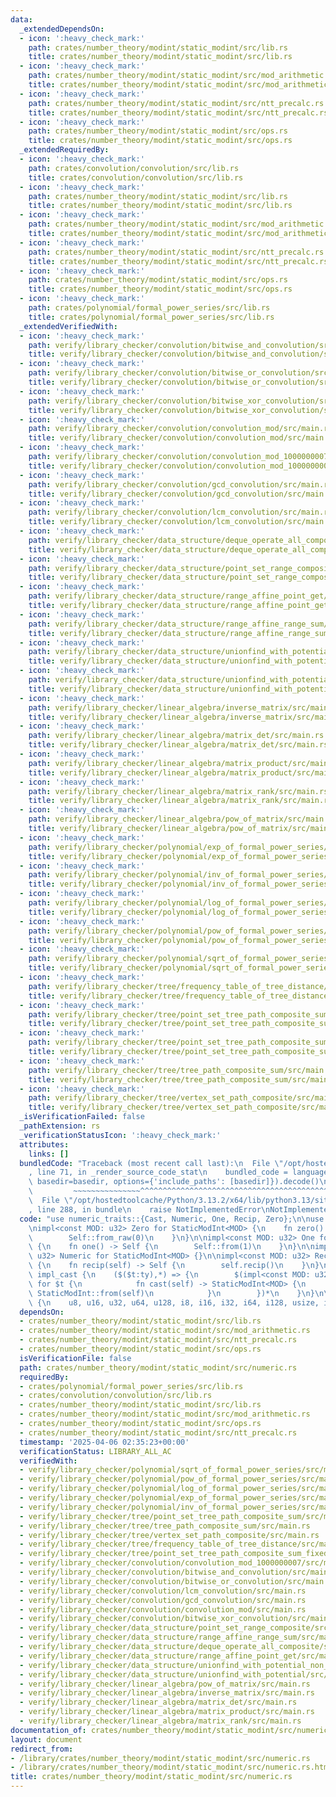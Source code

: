 ```yaml
---
data:
  _extendedDependsOn:
  - icon: ':heavy_check_mark:'
    path: crates/number_theory/modint/static_modint/src/lib.rs
    title: crates/number_theory/modint/static_modint/src/lib.rs
  - icon: ':heavy_check_mark:'
    path: crates/number_theory/modint/static_modint/src/mod_arithmetic.rs
    title: crates/number_theory/modint/static_modint/src/mod_arithmetic.rs
  - icon: ':heavy_check_mark:'
    path: crates/number_theory/modint/static_modint/src/ntt_precalc.rs
    title: crates/number_theory/modint/static_modint/src/ntt_precalc.rs
  - icon: ':heavy_check_mark:'
    path: crates/number_theory/modint/static_modint/src/ops.rs
    title: crates/number_theory/modint/static_modint/src/ops.rs
  _extendedRequiredBy:
  - icon: ':heavy_check_mark:'
    path: crates/convolution/convolution/src/lib.rs
    title: crates/convolution/convolution/src/lib.rs
  - icon: ':heavy_check_mark:'
    path: crates/number_theory/modint/static_modint/src/lib.rs
    title: crates/number_theory/modint/static_modint/src/lib.rs
  - icon: ':heavy_check_mark:'
    path: crates/number_theory/modint/static_modint/src/mod_arithmetic.rs
    title: crates/number_theory/modint/static_modint/src/mod_arithmetic.rs
  - icon: ':heavy_check_mark:'
    path: crates/number_theory/modint/static_modint/src/ntt_precalc.rs
    title: crates/number_theory/modint/static_modint/src/ntt_precalc.rs
  - icon: ':heavy_check_mark:'
    path: crates/number_theory/modint/static_modint/src/ops.rs
    title: crates/number_theory/modint/static_modint/src/ops.rs
  - icon: ':heavy_check_mark:'
    path: crates/polynomial/formal_power_series/src/lib.rs
    title: crates/polynomial/formal_power_series/src/lib.rs
  _extendedVerifiedWith:
  - icon: ':heavy_check_mark:'
    path: verify/library_checker/convolution/bitwise_and_convolution/src/main.rs
    title: verify/library_checker/convolution/bitwise_and_convolution/src/main.rs
  - icon: ':heavy_check_mark:'
    path: verify/library_checker/convolution/bitwise_or_convolution/src/main.rs
    title: verify/library_checker/convolution/bitwise_or_convolution/src/main.rs
  - icon: ':heavy_check_mark:'
    path: verify/library_checker/convolution/bitwise_xor_convolution/src/main.rs
    title: verify/library_checker/convolution/bitwise_xor_convolution/src/main.rs
  - icon: ':heavy_check_mark:'
    path: verify/library_checker/convolution/convolution_mod/src/main.rs
    title: verify/library_checker/convolution/convolution_mod/src/main.rs
  - icon: ':heavy_check_mark:'
    path: verify/library_checker/convolution/convolution_mod_1000000007/src/main.rs
    title: verify/library_checker/convolution/convolution_mod_1000000007/src/main.rs
  - icon: ':heavy_check_mark:'
    path: verify/library_checker/convolution/gcd_convolution/src/main.rs
    title: verify/library_checker/convolution/gcd_convolution/src/main.rs
  - icon: ':heavy_check_mark:'
    path: verify/library_checker/convolution/lcm_convolution/src/main.rs
    title: verify/library_checker/convolution/lcm_convolution/src/main.rs
  - icon: ':heavy_check_mark:'
    path: verify/library_checker/data_structure/deque_operate_all_composite/src/main.rs
    title: verify/library_checker/data_structure/deque_operate_all_composite/src/main.rs
  - icon: ':heavy_check_mark:'
    path: verify/library_checker/data_structure/point_set_range_composite/src/main.rs
    title: verify/library_checker/data_structure/point_set_range_composite/src/main.rs
  - icon: ':heavy_check_mark:'
    path: verify/library_checker/data_structure/range_affine_point_get/src/main.rs
    title: verify/library_checker/data_structure/range_affine_point_get/src/main.rs
  - icon: ':heavy_check_mark:'
    path: verify/library_checker/data_structure/range_affine_range_sum/src/main.rs
    title: verify/library_checker/data_structure/range_affine_range_sum/src/main.rs
  - icon: ':heavy_check_mark:'
    path: verify/library_checker/data_structure/unionfind_with_potential/src/main.rs
    title: verify/library_checker/data_structure/unionfind_with_potential/src/main.rs
  - icon: ':heavy_check_mark:'
    path: verify/library_checker/data_structure/unionfind_with_potential_non_commutative_group/src/main.rs
    title: verify/library_checker/data_structure/unionfind_with_potential_non_commutative_group/src/main.rs
  - icon: ':heavy_check_mark:'
    path: verify/library_checker/linear_algebra/inverse_matrix/src/main.rs
    title: verify/library_checker/linear_algebra/inverse_matrix/src/main.rs
  - icon: ':heavy_check_mark:'
    path: verify/library_checker/linear_algebra/matrix_det/src/main.rs
    title: verify/library_checker/linear_algebra/matrix_det/src/main.rs
  - icon: ':heavy_check_mark:'
    path: verify/library_checker/linear_algebra/matrix_product/src/main.rs
    title: verify/library_checker/linear_algebra/matrix_product/src/main.rs
  - icon: ':heavy_check_mark:'
    path: verify/library_checker/linear_algebra/matrix_rank/src/main.rs
    title: verify/library_checker/linear_algebra/matrix_rank/src/main.rs
  - icon: ':heavy_check_mark:'
    path: verify/library_checker/linear_algebra/pow_of_matrix/src/main.rs
    title: verify/library_checker/linear_algebra/pow_of_matrix/src/main.rs
  - icon: ':heavy_check_mark:'
    path: verify/library_checker/polynomial/exp_of_formal_power_series/src/main.rs
    title: verify/library_checker/polynomial/exp_of_formal_power_series/src/main.rs
  - icon: ':heavy_check_mark:'
    path: verify/library_checker/polynomial/inv_of_formal_power_series/src/main.rs
    title: verify/library_checker/polynomial/inv_of_formal_power_series/src/main.rs
  - icon: ':heavy_check_mark:'
    path: verify/library_checker/polynomial/log_of_formal_power_series/src/main.rs
    title: verify/library_checker/polynomial/log_of_formal_power_series/src/main.rs
  - icon: ':heavy_check_mark:'
    path: verify/library_checker/polynomial/pow_of_formal_power_series/src/main.rs
    title: verify/library_checker/polynomial/pow_of_formal_power_series/src/main.rs
  - icon: ':heavy_check_mark:'
    path: verify/library_checker/polynomial/sqrt_of_formal_power_series/src/main.rs
    title: verify/library_checker/polynomial/sqrt_of_formal_power_series/src/main.rs
  - icon: ':heavy_check_mark:'
    path: verify/library_checker/tree/frequency_table_of_tree_distance/src/main.rs
    title: verify/library_checker/tree/frequency_table_of_tree_distance/src/main.rs
  - icon: ':heavy_check_mark:'
    path: verify/library_checker/tree/point_set_tree_path_composite_sum/src/main.rs
    title: verify/library_checker/tree/point_set_tree_path_composite_sum/src/main.rs
  - icon: ':heavy_check_mark:'
    path: verify/library_checker/tree/point_set_tree_path_composite_sum_fixed_root/src/main.rs
    title: verify/library_checker/tree/point_set_tree_path_composite_sum_fixed_root/src/main.rs
  - icon: ':heavy_check_mark:'
    path: verify/library_checker/tree/tree_path_composite_sum/src/main.rs
    title: verify/library_checker/tree/tree_path_composite_sum/src/main.rs
  - icon: ':heavy_check_mark:'
    path: verify/library_checker/tree/vertex_set_path_composite/src/main.rs
    title: verify/library_checker/tree/vertex_set_path_composite/src/main.rs
  _isVerificationFailed: false
  _pathExtension: rs
  _verificationStatusIcon: ':heavy_check_mark:'
  attributes:
    links: []
  bundledCode: "Traceback (most recent call last):\n  File \"/opt/hostedtoolcache/Python/3.13.2/x64/lib/python3.13/site-packages/onlinejudge_verify/documentation/build.py\"\
    , line 71, in _render_source_code_stat\n    bundled_code = language.bundle(stat.path,\
    \ basedir=basedir, options={'include_paths': [basedir]}).decode()\n          \
    \         ~~~~~~~~~~~~~~~^^^^^^^^^^^^^^^^^^^^^^^^^^^^^^^^^^^^^^^^^^^^^^^^^^^^^^^^^^^^^^^^^^\n\
    \  File \"/opt/hostedtoolcache/Python/3.13.2/x64/lib/python3.13/site-packages/onlinejudge_verify/languages/rust.py\"\
    , line 288, in bundle\n    raise NotImplementedError\nNotImplementedError\n"
  code: "use numeric_traits::{Cast, Numeric, One, Recip, Zero};\n\nuse crate::StaticModInt;\n\
    \nimpl<const MOD: u32> Zero for StaticModInt<MOD> {\n    fn zero() -> Self {\n\
    \        Self::from_raw(0)\n    }\n}\n\nimpl<const MOD: u32> One for StaticModInt<MOD>\
    \ {\n    fn one() -> Self {\n        Self::from(1)\n    }\n}\n\nimpl<const MOD:\
    \ u32> Numeric for StaticModInt<MOD> {}\n\nimpl<const MOD: u32> Recip for StaticModInt<MOD>\
    \ {\n    fn recip(self) -> Self {\n        self.recip()\n    }\n}\n\nmacro_rules!\
    \ impl_cast {\n    ($($t:ty),*) => {\n        $(impl<const MOD: u32> Cast<StaticModInt<MOD>>\
    \ for $t {\n            fn cast(self) -> StaticModInt<MOD> {\n               \
    \ StaticModInt::from(self)\n            }\n        })*\n    }\n}\n\nimpl_cast!\
    \ {\n    u8, u16, u32, u64, u128, i8, i16, i32, i64, i128, usize, isize\n}\n"
  dependsOn:
  - crates/number_theory/modint/static_modint/src/lib.rs
  - crates/number_theory/modint/static_modint/src/mod_arithmetic.rs
  - crates/number_theory/modint/static_modint/src/ntt_precalc.rs
  - crates/number_theory/modint/static_modint/src/ops.rs
  isVerificationFile: false
  path: crates/number_theory/modint/static_modint/src/numeric.rs
  requiredBy:
  - crates/polynomial/formal_power_series/src/lib.rs
  - crates/convolution/convolution/src/lib.rs
  - crates/number_theory/modint/static_modint/src/lib.rs
  - crates/number_theory/modint/static_modint/src/mod_arithmetic.rs
  - crates/number_theory/modint/static_modint/src/ops.rs
  - crates/number_theory/modint/static_modint/src/ntt_precalc.rs
  timestamp: '2025-04-06 02:35:23+00:00'
  verificationStatus: LIBRARY_ALL_AC
  verifiedWith:
  - verify/library_checker/polynomial/sqrt_of_formal_power_series/src/main.rs
  - verify/library_checker/polynomial/pow_of_formal_power_series/src/main.rs
  - verify/library_checker/polynomial/log_of_formal_power_series/src/main.rs
  - verify/library_checker/polynomial/exp_of_formal_power_series/src/main.rs
  - verify/library_checker/polynomial/inv_of_formal_power_series/src/main.rs
  - verify/library_checker/tree/point_set_tree_path_composite_sum/src/main.rs
  - verify/library_checker/tree/tree_path_composite_sum/src/main.rs
  - verify/library_checker/tree/vertex_set_path_composite/src/main.rs
  - verify/library_checker/tree/frequency_table_of_tree_distance/src/main.rs
  - verify/library_checker/tree/point_set_tree_path_composite_sum_fixed_root/src/main.rs
  - verify/library_checker/convolution/convolution_mod_1000000007/src/main.rs
  - verify/library_checker/convolution/bitwise_and_convolution/src/main.rs
  - verify/library_checker/convolution/bitwise_or_convolution/src/main.rs
  - verify/library_checker/convolution/lcm_convolution/src/main.rs
  - verify/library_checker/convolution/gcd_convolution/src/main.rs
  - verify/library_checker/convolution/convolution_mod/src/main.rs
  - verify/library_checker/convolution/bitwise_xor_convolution/src/main.rs
  - verify/library_checker/data_structure/point_set_range_composite/src/main.rs
  - verify/library_checker/data_structure/range_affine_range_sum/src/main.rs
  - verify/library_checker/data_structure/deque_operate_all_composite/src/main.rs
  - verify/library_checker/data_structure/range_affine_point_get/src/main.rs
  - verify/library_checker/data_structure/unionfind_with_potential_non_commutative_group/src/main.rs
  - verify/library_checker/data_structure/unionfind_with_potential/src/main.rs
  - verify/library_checker/linear_algebra/pow_of_matrix/src/main.rs
  - verify/library_checker/linear_algebra/inverse_matrix/src/main.rs
  - verify/library_checker/linear_algebra/matrix_det/src/main.rs
  - verify/library_checker/linear_algebra/matrix_product/src/main.rs
  - verify/library_checker/linear_algebra/matrix_rank/src/main.rs
documentation_of: crates/number_theory/modint/static_modint/src/numeric.rs
layout: document
redirect_from:
- /library/crates/number_theory/modint/static_modint/src/numeric.rs
- /library/crates/number_theory/modint/static_modint/src/numeric.rs.html
title: crates/number_theory/modint/static_modint/src/numeric.rs
---
```

